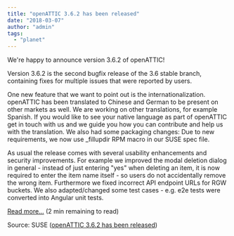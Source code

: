 ```yaml
---
title: "openATTIC 3.6.2 has been released"
date: "2018-03-07"
author: "admin"
tags: 
  - "planet"
---
```


We're happy to announce version 3.6.2 of openATTIC!

Version 3.6.2 is the second bugfix release of the 3.6 stable branch, containing fixes for multiple issues that were reported by users.

One new feature that we want to point out is the internationalization. openATTIC has been translated to Chinese and German to be present on other markets as well. We are working on other translations, for example Spanish. If you would like to see your native language as part of openATTIC get in touch with us and we guide you how you can contribute and help us with the translation. We also had some packaging changes: Due to new requirements, we now use \_fillupdir RPM macro in our SUSE spec file.

As usual the release comes with several usability enhancements and security improvements. For example we improved the modal deletion dialog in general - instead of just entering "yes" when deleting an item, it is now required to enter the item name itself - so users do not accidentally remove the wrong item. Furthermore we fixed incorrect API endpoint URLs for RGW buckets. We also adapted/changed some test cases - e.g. e2e tests were converted into Angular unit tests.

[Read more…](http://openattic.org/posts/openattic-362-has-been-released/) (2 min remaining to read)

Source: SUSE ([openATTIC 3.6.2 has been released](http://openattic.org/posts/openattic-362-has-been-released/))
